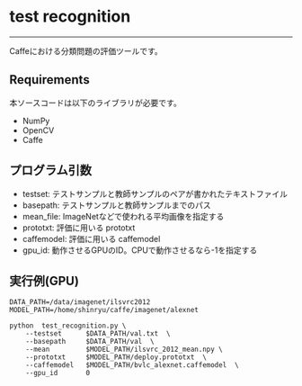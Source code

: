 # test recognition
---
Caffeにおける分類問題の評価ツールです。

## Requirements
本ソースコードは以下のライブラリが必要です。  
- NumPy
- OpenCV
- Caffe

## プログラム引数
- testset: テストサンプルと教師サンプルのペアが書かれたテキストファイル
- basepath: テストサンプルと教師サンプルまでのパス
- mean_file: ImageNetなどで使われる平均画像を指定する
- prototxt: 評価に用いる prototxt
- caffemodel: 評価に用いる caffemodel
- gpu_id: 動作させるGPUのID。CPUで動作させるなら-1を指定する

## 実行例(GPU)
```  
DATA_PATH=/data/imagenet/ilsvrc2012
MODEL_PATH=/home/shinryu/caffe/imagenet/alexnet

python  test_recognition.py \
    --testset      $DATA_PATH/val.txt  \
    --basepath     $DATA_PATH/val  \
    --mean         $MODEL_PATH/ilsvrc_2012_mean.npy \
    --prototxt     $MODEL_PATH/deploy.prototxt  \
    --caffemodel   $MODEL_PATH/bvlc_alexnet.caffemodel  \
    --gpu_id       0
```

